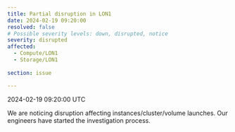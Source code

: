 ```yaml
---
title: Partial disruption in LON1
date: 2024-02-19 09:20:00
resolved: false
# Possible severity levels: down, disrupted, notice
severity: disrupted 
affected:
  - Compute/LON1
  - Storage/LON1
    
section: issue

---
```


2024-02-19 09:20:00 UTC

We are noticing disruption affecting instances/cluster/volume launches. Our engineers have started the investigation process.
